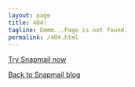 ```yaml
---
layout: page
title: 404!
tagline: Emmm...Page is not found.
permalink: /404.html
---
```


<a target="_blank" href="https://www.snapmail.cc"><i class="fa fa-envelope a"></i> Try Snapmail now</a>

<a href="https://blog.snapmail.cc"><i class="fa fa-arrow-circle-left"></i> Back to Snapmail blog</a>


